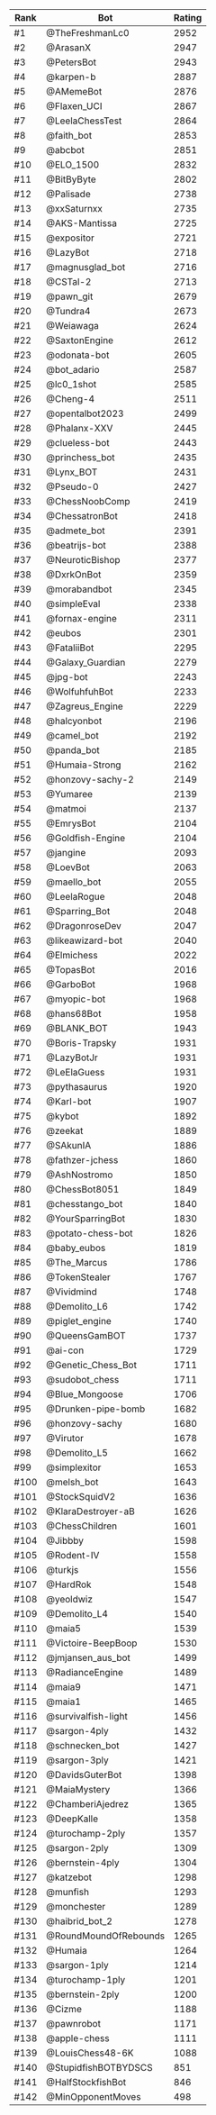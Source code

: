 Rank|Bot|Rating
---|---|---
#1|@TheFreshmanLc0|2952
#2|@ArasanX|2947
#3|@PetersBot|2943
#4|@karpen-b|2887
#5|@AMemeBot|2876
#6|@Flaxen_UCI|2867
#7|@LeelaChessTest|2864
#8|@faith_bot|2853
#9|@abcbot|2851
#10|@ELO_1500|2832
#11|@BitByByte|2802
#12|@Palisade|2738
#13|@xxSaturnxx|2735
#14|@AKS-Mantissa|2725
#15|@expositor|2721
#16|@LazyBot|2718
#17|@magnusglad_bot|2716
#18|@CSTal-2|2713
#19|@pawn_git|2679
#20|@Tundra4|2673
#21|@Weiawaga|2624
#22|@SaxtonEngine|2612
#23|@odonata-bot|2605
#24|@bot_adario|2587
#25|@lc0_1shot|2585
#26|@Cheng-4|2511
#27|@opentalbot2023|2499
#28|@Phalanx-XXV|2445
#29|@clueless-bot|2443
#30|@princhess_bot|2435
#31|@Lynx_BOT|2431
#32|@Pseudo-0|2427
#33|@ChessNoobComp|2419
#34|@ChessatronBot|2418
#35|@admete_bot|2391
#36|@beatrijs-bot|2388
#37|@NeuroticBishop|2377
#38|@DxrkOnBot|2359
#39|@morabandbot|2345
#40|@simpleEval|2338
#41|@fornax-engine|2311
#42|@eubos|2301
#43|@FataliiBot|2295
#44|@Galaxy_Guardian|2279
#45|@jpg-bot|2243
#46|@WolfuhfuhBot|2233
#47|@Zagreus_Engine|2229
#48|@halcyonbot|2196
#49|@camel_bot|2192
#50|@panda_bot|2185
#51|@Humaia-Strong|2162
#52|@honzovy-sachy-2|2149
#53|@Yumaree|2139
#54|@matmoi|2137
#55|@EmrysBot|2104
#56|@Goldfish-Engine|2104
#57|@jangine|2093
#58|@LoevBot|2063
#59|@maello_bot|2055
#60|@LeelaRogue|2048
#61|@Sparring_Bot|2048
#62|@DragonroseDev|2047
#63|@likeawizard-bot|2040
#64|@Elmichess|2022
#65|@TopasBot|2016
#66|@GarboBot|1968
#67|@myopic-bot|1968
#68|@hans68Bot|1958
#69|@BLANK_BOT|1943
#70|@Boris-Trapsky|1931
#71|@LazyBotJr|1931
#72|@LeElaGuess|1931
#73|@pythasaurus|1920
#74|@Karl-bot|1907
#75|@kybot|1892
#76|@zeekat|1889
#77|@SAkunIA|1886
#78|@fathzer-jchess|1860
#79|@AshNostromo|1850
#80|@ChessBot8051|1849
#81|@chesstango_bot|1840
#82|@YourSparringBot|1830
#83|@potato-chess-bot|1826
#84|@baby_eubos|1819
#85|@The_Marcus|1786
#86|@TokenStealer|1767
#87|@Vividmind|1748
#88|@Demolito_L6|1742
#89|@piglet_engine|1740
#90|@QueensGamBOT|1737
#91|@ai-con|1729
#92|@Genetic_Chess_Bot|1711
#93|@sudobot_chess|1711
#94|@Blue_Mongoose|1706
#95|@Drunken-pipe-bomb|1682
#96|@honzovy-sachy|1680
#97|@Virutor|1678
#98|@Demolito_L5|1662
#99|@simplexitor|1653
#100|@melsh_bot|1643
#101|@StockSquidV2|1636
#102|@KlaraDestroyer-aB|1626
#103|@ChessChildren|1601
#104|@Jibbby|1598
#105|@Rodent-IV|1558
#106|@turkjs|1556
#107|@HardRok|1548
#108|@yeoldwiz|1547
#109|@Demolito_L4|1540
#110|@maia5|1539
#111|@Victoire-BeepBoop|1530
#112|@jmjansen_aus_bot|1499
#113|@RadianceEngine|1489
#114|@maia9|1471
#115|@maia1|1465
#116|@survivalfish-light|1456
#117|@sargon-4ply|1432
#118|@schnecken_bot|1427
#119|@sargon-3ply|1421
#120|@DavidsGuterBot|1398
#121|@MaiaMystery|1366
#122|@ChamberiAjedrez|1365
#123|@DeepKalle|1358
#124|@turochamp-2ply|1357
#125|@sargon-2ply|1309
#126|@bernstein-4ply|1304
#127|@katzebot|1298
#128|@munfish|1293
#129|@monchester|1289
#130|@haibrid_bot_2|1278
#131|@RoundMoundOfRebounds|1265
#132|@Humaia|1264
#133|@sargon-1ply|1214
#134|@turochamp-1ply|1201
#135|@bernstein-2ply|1200
#136|@Cizme|1188
#137|@pawnrobot|1171
#138|@apple-chess|1111
#139|@LouisChess48-6K|1088
#140|@StupidfishBOTBYDSCS|851
#141|@HalfStockfishBot|846
#142|@MinOpponentMoves|498
